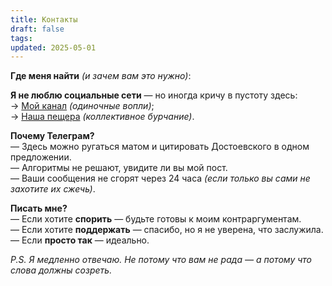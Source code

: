 ```yaml
---
title: Контакты
draft: false
tags: 
updated: 2025-05-01
---
```

**Где меня найти** _(и зачем вам это нужно)_:

**Я не люблю социальные сети** — но иногда кричу в пустоту здесь:  
→ [Мой канал](https://t.me/Mind_of_laura) _(одиночные вопли)_;  
→ [Наша пещера](https://t.me/Chat_of_Laura) _(коллективное бурчание)_.

**Почему Телеграм?**  
— Здесь можно ругаться матом и цитировать Достоевского в одном предложении.  
— Алгоритмы не решают, увидите ли вы мой пост.  
— Ваши сообщения не сгорят через 24 часа _(если только вы сами не захотите их сжечь)_.

**Писать мне?**  
— Если хотите **спорить** — будьте готовы к моим контраргументам.  
— Если хотите **поддержать** — спасибо, но я не уверена, что заслужила.  
— Если **просто так** — идеально.

_P.S. Я медленно отвечаю. Не потому что вам не рада — а потому что слова должны созреть._ 

